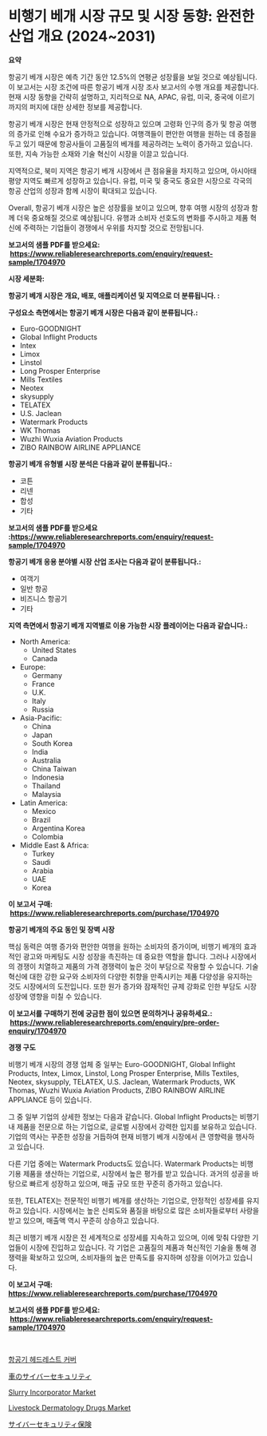 <p><h1>비행기 베개 시장 규모 및 시장 동향: 완전한 산업 개요 (2024~2031)</h1></p><p><strong>요약</strong></p>
<p><p>항공기 베개 시장은 예측 기간 동안 12.5%의 연평균 성장률을 보일 것으로 예상됩니다. 이 보고서는 시장 조건에 따른 항공기 베개 시장 조사 보고서의 수행 개요를 제공합니다. 현재 시장 동향을 간략히 설명하고, 지리적으로 NA, APAC, 유럽, 미국, 중국에 이르기까지의 퍼지에 대한 상세한 정보를 제공합니다.</p><p>항공기 베개 시장은 현재 안정적으로 성장하고 있으며 고령화 인구의 증가 및 항공 여행의 증가로 인해 수요가 증가하고 있습니다. 여행객들이 편안한 여행을 원하는 데 중점을 두고 있기 때문에 항공사들이 고품질의 베개를 제공하려는 노력이 증가하고 있습니다. 또한, 지속 가능한 소재와 기술 혁신이 시장을 이끌고 있습니다.</p><p>지역적으로, 북미 지역은 항공기 베개 시장에서 큰 점유율을 차지하고 있으며, 아시아태평양 지역도 빠르게 성장하고 있습니다. 유럽, 미국 및 중국도 중요한 시장으로 각국의 항공 산업의 성장과 함께 시장이 확대되고 있습니다.</p><p>Overall, 항공기 베개 시장은 높은 성장률을 보이고 있으며, 향후 여행 시장의 성장과 함께 더욱 중요해질 것으로 예상됩니다. 유행과 소비자 선호도의 변화를 주시하고 제품 혁신에 주력하는 기업들이 경쟁에서 우위를 차지할 것으로 전망됩니다.</p></p>
<p><strong>보고서의 샘플 PDF를 받으세요: &nbsp;<a href="https://www.reliableresearchreports.com/enquiry/request-sample/1704970">https://www.reliableresearchreports.com/enquiry/request-sample/1704970</a></strong></p>
<p><strong>시장 세분화:</strong></p>
<p><strong> 항공기 베개 시장은 개요, 배포, 애플리케이션 및 지역으로 더 분류됩니다. :</strong></p>
<p><strong>구성요소 측면에서는 항공기 베개 시장은 다음과 같이 분류됩니다.:</strong></p>
<p><ul><li>Euro-GOODNIGHT</li><li>Global Inflight Products</li><li>Intex</li><li>Limox</li><li>Linstol</li><li>Long Prosper Enterprise</li><li>Mills Textiles</li><li>Neotex</li><li>skysupply</li><li>TELATEX</li><li>U.S. Jaclean</li><li>Watermark Products</li><li>WK Thomas</li><li>Wuzhi Wuxia Aviation Products</li><li>ZIBO RAINBOW AIRLINE APPLIANCE</li></ul></p>
<p><strong> 항공기 베개 유형별 시장 분석은 다음과 같이 분류됩니다.:</strong></p>
<p><ul><li>코튼</li><li>리넨</li><li>합성</li><li>기타</li></ul></p>
<p><strong>보고서의 샘플 PDF를 받으세요 :<a href="https://www.reliableresearchreports.com/enquiry/request-sample/1704970">https://www.reliableresearchreports.com/enquiry/request-sample/1704970</a></strong></p>
<p><strong> 항공기 베개 응용 분야별 시장 산업 조사는 다음과 같이 분류됩니다.:</strong></p>
<p><ul><li>여객기</li><li>일반 항공</li><li>비즈니스 항공기</li><li>기타</li></ul></p>
<p><strong>지역 측면에서 항공기 베개 지역별로 이용 가능한 시장 플레이어는 다음과 같습니다.:</strong></p>
<p><ul>
    <li>
        North America:
        <ul>
            <li>United States</li>
            <li>Canada</li>
        </ul>
    </li>
    <li>
        Europe:
        <ul>
            <li>Germany</li>
            <li>France</li>
            <li>U.K.</li>
            <li>Italy</li>
            <li>Russia</li>
        </ul>
    </li>
    <li>
        Asia-Pacific:
        <ul>
            <li>China</li>
            <li>Japan</li>
            <li>South Korea</li>
            <li>India</li>
            <li>Australia</li>
            <li>China Taiwan</li>
            <li>Indonesia</li>
            <li>Thailand</li>
            <li>Malaysia</li>
        </ul>
    </li>
    <li>
        Latin America:
        <ul>
            <li>Mexico</li>
            <li>Brazil</li>
            <li>Argentina Korea</li>
            <li>Colombia</li>
        </ul>
    </li>
    <li>
        Middle East & Africa:
        <ul>
            <li>Turkey</li>
            <li>Saudi</li>
            <li>Arabia</li>
            <li>UAE</li>
            <li>Korea</li>
        </ul>
    </li>
    </ul></p>
<p><strong>이 보고서 구매: &nbsp;<a href="https://www.reliableresearchreports.com/purchase/1704970">https://www.reliableresearchreports.com/purchase/1704970</a></strong></p>
<p><strong>항공기 베개의 주요 동인 및 장벽 시장</strong></p>
<p><p>핵심 동력은 여행 증가와 편안한 여행을 원하는 소비자의 증가이며, 비행기 베개의 효과적인 광고와 마케팅도 시장 성장을 촉진하는 데 중요한 역할을 합니다. 그러나 시장에서의 경쟁이 치열하고 제품의 가격 경쟁력이 높은 것이 부담으로 작용할 수 있습니다. 기술 혁신에 대한 강한 요구와 소비자의 다양한 취향을 만족시키는 제품 다양성을 유지하는 것도 시장에서의 도전입니다. 또한 원가 증가와 잠재적인 규제 강화로 인한 부담도 시장 성장에 영향을 미칠 수 있습니다.</p></p>
<p><strong>이 보고서를 구매하기 전에 궁금한 점이 있으면 문의하거나 공유하세요.: &nbsp;<a href="https://www.reliableresearchreports.com/enquiry/pre-order-enquiry/1704970">https://www.reliableresearchreports.com/enquiry/pre-order-enquiry/1704970</a></strong></p>
<p><strong>경쟁 구도</strong></p>
<p><p>비행기 베개 시장의 경쟁 업체 중 일부는 Euro-GOODNIGHT, Global Inflight Products, Intex, Limox, Linstol, Long Prosper Enterprise, Mills Textiles, Neotex, skysupply, TELATEX, U.S. Jaclean, Watermark Products, WK Thomas, Wuzhi Wuxia Aviation Products, ZIBO RAINBOW AIRLINE APPLIANCE 등이 있습니다. </p><p>그 중 일부 기업의 상세한 정보는 다음과 같습니다. Global Inflight Products는 비행기 내 제품을 전문으로 하는 기업으로, 글로벌 시장에서 강력한 입지를 보유하고 있습니다. 기업의 역사는 꾸준한 성장을 거듭하여 현재 비행기 베개 시장에서 큰 영향력을 행사하고 있습니다. </p><p>다른 기업 중에는 Watermark Products도 있습니다. Watermark Products는 비행기용 제품을 생산하는 기업으로, 시장에서 높은 평가를 받고 있습니다. 과거의 성공을 바탕으로 빠르게 성장하고 있으며, 매출 규모 또한 꾸준히 증가하고 있습니다. </p><p>또한, TELATEX는 전문적인 비행기 베개를 생산하는 기업으로, 안정적인 성장세를 유지하고 있습니다. 시장에서는 높은 신뢰도와 품질을 바탕으로 많은 소비자들로부터 사랑을 받고 있으며, 매출액 역시 꾸준히 상승하고 있습니다. </p><p>최근 비행기 베개 시장은 전 세계적으로 성장세를 지속하고 있으며, 이에 맞춰 다양한 기업들이 시장에 진입하고 있습니다. 각 기업은 고품질의 제품과 혁신적인 기술을 통해 경쟁력을 확보하고 있으며, 소비자들의 높은 만족도를 유지하며 성장을 이어가고 있습니다.</p></p>
<p><strong>이 보고서 구매: &nbsp; <a href="https://www.reliableresearchreports.com/purchase/1704970">https://www.reliableresearchreports.com/purchase/1704970</a></strong></p>
<p><strong>보고서의 샘플 PDF를 받으세요: &nbsp;<a href="https://www.reliableresearchreports.com/enquiry/request-sample/1704970">https://www.reliableresearchreports.com/enquiry/request-sample/1704970</a></strong><strong></strong></p>
<p>&nbsp;</p>
<p><p><a href="https://github.com/vsnao330707/Market-Research-Report-List-1/blob/main/32573898081.md">항공기 헤드레스트 커버</a></p><p><a href="https://github.com/dandier2003/Market-Research-Report-List-1/blob/main/91054608715.md">車のサイバーセキュリティ</a></p><p><a href="https://issuu.com/reportprime-2/docs/slurry-incorporator-market-size-2030.pptx">Slurry Incorporator Market</a></p><p><a href="https://issuu.com/reportprime-2/docs/livestock-dermatology-drugs-market-size-2030.pptx">Livestock Dermatology Drugs Market</a></p><p><a href="https://github.com/sghwr779811674/Market-Research-Report-List-1/blob/main/58248278714.md">サイバーセキュリティ保険</a></p></p>